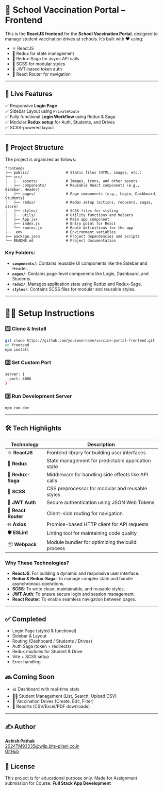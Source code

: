 # 🏫 School Vaccination Portal – Frontend

This is the **ReactJS frontend** for the **School Vaccination Portal**, designed to manage student vaccination drives at schools. It’s built with ❤️ using:

- ⚛️ ReactJS
- 🧠 Redux for state management
- 🎯 Redux-Saga for async API calls
- 🎨 SCSS for modular styles
- 🔐 JWT-based token auth
- 🚦 React Router for navigation

---

## 🚀 Live Features

✅ Responsive **Login Page**  
✅ Sidebar Layout using `PrivateRoute`  
✅ Fully functional **Login Workflow** using Redux & Saga  
✅ Modular **Redux setup** for Auth, Students, and Drives  
✅ SCSS-powered layout

---

## 📁 Project Structure

The project is organized as follows:

```
frontend/
├── public/                 # Static files (HTML, images, etc.)
├── src/
│   ├── assets/             # Images, icons, and other assets
│   ├── components/         # Reusable React components (e.g., Sidebar, Header)
│   ├── pages/              # Page components (e.g., Login, Dashboard, Students)
│   ├── redux/              # Redux setup (actions, reducers, sagas, store)
│   ├── styles/             # SCSS files for styling
│   ├── utils/              # Utility functions and helpers
│   ├── App.jsx             # Main app component
│   ├── index.js            # Entry point for React
│   └── routes.js           # Route definitions for the app
├── .env                    # Environment variables
├── package.json            # Project dependencies and scripts
└── README.md               # Project documentation
```

### Key Folders:

- **`components/`**: Contains reusable UI components like the Sidebar and Header.
- **`pages/`**: Contains page-level components like Login, Dashboard, and Students.
- **`redux/`**: Manages application state using Redux and Redux-Saga.
- **`styles/`**: Contains SCSS files for modular and reusable styles.

---

# 🧑‍💻 Setup Instructions

### 1️⃣ Clone & Install

```bash
git clone https://github.com/yourusername/vaccine-portal-frontend.git
cd frontend
npm install
```

### 2️⃣ Set Custom Port

```bash
server: {
  port: 8080
}
```

### 3️⃣ Run Development Server

```bash
npm run dev
```

---

## 🛠️ Tech Highlights

| Technology          | Description                                         |
| ------------------- | --------------------------------------------------- |
| ⚛️ **ReactJS**      | Frontend library for building user interfaces       |
| 🧠 **Redux**        | State management for predictable application state  |
| 🎯 **Redux-Saga**   | Middleware for handling side effects like API calls |
| 🎨 **SCSS**         | CSS preprocessor for modular and reusable styles    |
| 🔐 **JWT Auth**     | Secure authentication using JSON Web Tokens         |
| 🚦 **React Router** | Client-side routing for navigation                  |
| 🌐 **Axios**        | Promise-based HTTP client for API requests          |
| 🛡️ **ESLint**       | Linting tool for maintaining code quality           |
| 📦 **Webpack**      | Module bundler for optimizing the build process     |

### Why These Technologies?

- **ReactJS**: For building a dynamic and responsive user interface.
- **Redux & Redux-Saga**: To manage complex state and handle asynchronous operations.
- **SCSS**: To write clean, maintainable, and reusable styles.
- **JWT Auth**: To ensure secure login and session management.
- **React Router**: To enable seamless navigation between pages.

---

## ✅ Completed

- Login Page (styled & functional)
- Sidebar & Layout
- Routing (Dashboard / Students / Drives)
- Auth Saga (token + redirects)
- Redux modules for Student & Drive
- Vite + SCSS setup
- Error handling

## 🔜 Coming Soon

- 📊 Dashboard with real-time stats
- 👨‍🎓 Student Management (List, Search, Upload CSV)
- 💉 Vaccination Drives (Create, Edit, Filter)
- 📄 Reports (CSV/Excel/PDF downloads)

---

## ✍️ Author

**Ashish Pathak**  
2024TM93035@wilp.bits-pilani.co.in <br />
[GitHub](https://github.com/ashish010598)

## 📝 License

This project is for educational purpose only. Made for Assignment submission for Course: **Full Stack App Development**
